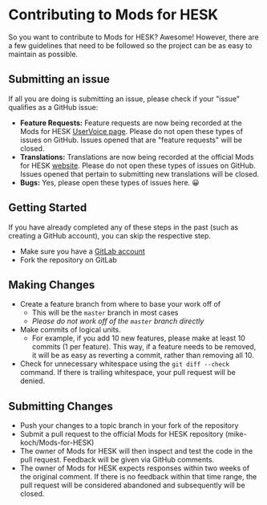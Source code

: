 # Contributing to Mods for HESK
So you want to contribute to Mods for HESK? Awesome! However, there are a few guidelines that need to be followed so the project can be as easy to maintain as possible.

## Submitting an issue
If all you are doing is submitting an issue, please check if your "issue" qualifies as a GitHub issue:
 - **Feature Requests:** Feature requests are now being recorded at the Mods for HESK [UserVoice page](https://mods-for-hesk.uservoice.com/forums/254758-general). Please do not open these types of issues on GitHub. Issues opened that are "feature requests" will be closed.
 - **Translations:** Translations are now being recorded at the official Mods for HESK [website](https://mods-for-hesk.mkochcs.com/download.php). Please do not open these types of issues on GitHub. Issues opened that pertain to submitting new translations will be closed.
 - **Bugs:** Yes, please open these types of issues here. :grinning:

## Getting Started
If you have already completed any of these steps in the past (such as creating a GitHub account), you can skip the respective step.
 - Make sure you have a [GitLab account](https://gitlab.com/users/sign_in)
 - Fork the repository on GitLab

## Making Changes
 - Create a feature branch from where to base your work off of
   - This will be the `master` branch in most cases
   - *Please do not work off of the `master` branch directly*
 - Make commits of logical units.
   - For example, if you add 10 new features, please make at least 10 commits (1 per feature). This way, if a feature needs to be removed, it will be as easy as reverting a commit, rather than removing all 10.
 - Check for unnecessary whitespace using the `git diff --check` command. If there is trailing whitespace, your pull request will be denied.

## Submitting Changes
 - Push your changes to a topic branch in your fork of the repository
 - Submit a pull request to the official Mods for HESK repository (mike-koch/Mods-for-HESK)
 - The owner of Mods for HESK will then inspect and test the code in the pull request.  Feedback will be given via GitHub comments.
 - The owner of Mods for HESK expects responses within two weeks of the original comment. If there is no feedback within that time range, the pull request will be considered abandoned and subsequently will be closed.
